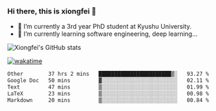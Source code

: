 ### Hi there, this is xiongfei 👋


- 🔭 I’m currently a 3rd year PhD student at Kyushu University.
- 🌱 I’m currently learning software engineering, deep learning...

<!--
**X1on9f31/X1on9f31** is a ✨ _special_ ✨ repository because its `README.md` (this file) appears on your GitHub profile.
Here are some ideas to get you started:
-->

![Xiongfei's GitHub stats](https://github-readme-stats.vercel.app/api?username=X1on9f31)


[![wakatime](https://wakatime.com/badge/user/9e8d5516-d162-43e7-9563-87295d455a71.svg)](https://wakatime.com/@9e8d5516-d162-43e7-9563-87295d455a71)

<!--START_SECTION:waka-->

```txt
Other        37 hrs 2 mins   ███████████████████████▒░   93.27 %
Google Doc   50 mins         ▓░░░░░░░░░░░░░░░░░░░░░░░░   02.11 %
Text         47 mins         ▒░░░░░░░░░░░░░░░░░░░░░░░░   01.99 %
LaTeX        23 mins         ▒░░░░░░░░░░░░░░░░░░░░░░░░   00.98 %
Markdown     20 mins         ▒░░░░░░░░░░░░░░░░░░░░░░░░   00.84 %
```

<!--END_SECTION:waka-->

